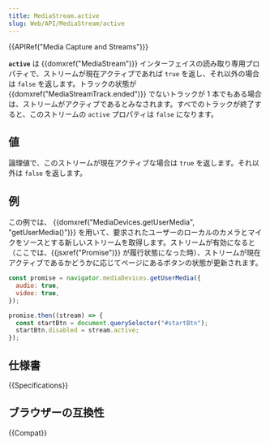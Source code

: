 ```yaml
---
title: MediaStream.active
slug: Web/API/MediaStream/active
---
```


{{APIRef("Media Capture and Streams")}}

**`active`** は {{domxref("MediaStream")}} インターフェイスの読み取り専用プロパティで、ストリームが現在アクティブであれば `true` を返し、それ以外の場合は `false` を返します。トラックの状態が {{domxref("MediaStreamTrack.ended")}} でないトラックが 1 本でもある場合は、ストリームがアクティブであるとみなされます。すべでのトラックが終了すると、このストリームの `active` プロパティは `false` になります。

## 値

論理値で、このストリームが現在アクティブな場合は `true` を返します。それ以外は `false` を返します。

## 例

この例では、 {{domxref("MediaDevices.getUserMedia", "getUserMedia()")}} を用いて、要求されたユーザーのローカルのカメラとマイクをソースとする新しいストリームを取得します。ストリームが有効になると（ここでは、{{jsxref("Promise")}} が履行状態になった時）、ストリームが現在アクティブであるかどうかに応じてページにあるボタンの状態が更新されます。

```js
const promise = navigator.mediaDevices.getUserMedia({
  audio: true,
  video: true,
});

promise.then((stream) => {
  const startBtn = document.querySelector("#startBtn");
  startBtn.disabled = stream.active;
});
```

## 仕様書

{{Specifications}}

## ブラウザーの互換性

{{Compat}}
